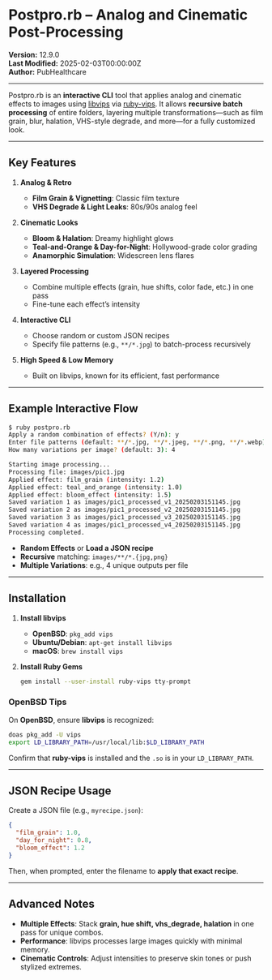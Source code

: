 # Postpro.rb – Analog and Cinematic Post-Processing

**Version:** 12.9.0  
**Last Modified:** 2025-02-03T00:00:00Z  
**Author:** PubHealthcare  

---

Postpro.rb is an **interactive CLI** tool that applies analog and cinematic effects to images using [libvips](https://libvips.github.io/libvips/) via [ruby-vips](https://github.com/libvips/ruby-vips). It allows **recursive batch processing** of entire folders, layering multiple transformations—such as film grain, blur, halation, VHS-style degrade, and more—for a fully customized look.

---

## Key Features

1. **Analog & Retro**  
   - **Film Grain & Vignetting**: Classic film texture  
   - **VHS Degrade & Light Leaks**: 80s/90s analog feel  

2. **Cinematic Looks**  
   - **Bloom & Halation**: Dreamy highlight glows  
   - **Teal-and-Orange & Day-for-Night**: Hollywood-grade color grading  
   - **Anamorphic Simulation**: Widescreen lens flares  

3. **Layered Processing**  
   - Combine multiple effects (grain, hue shifts, color fade, etc.) in one pass  
   - Fine-tune each effect’s intensity  

4. **Interactive CLI**  
   - Choose random or custom JSON recipes  
   - Specify file patterns (e.g., `**/*.jpg`) to batch-process recursively  

5. **High Speed & Low Memory**  
   - Built on libvips, known for its efficient, fast performance  

---

## Example Interactive Flow

```bash
$ ruby postpro.rb
Apply a random combination of effects? (Y/n): y
Enter file patterns (default: **/*.jpg, **/*.jpeg, **/*.png, **/*.webp): images/**/*.jpg
How many variations per image? (default: 3): 4

Starting image processing...
Processing file: images/pic1.jpg
Applied effect: film_grain (intensity: 1.2)
Applied effect: teal_and_orange (intensity: 1.0)
Applied effect: bloom_effect (intensity: 1.5)
Saved variation 1 as images/pic1_processed_v1_20250203151145.jpg
Saved variation 2 as images/pic1_processed_v2_20250203151145.jpg
Saved variation 3 as images/pic1_processed_v3_20250203151145.jpg
Saved variation 4 as images/pic1_processed_v4_20250203151145.jpg
Processing completed.
```

- **Random Effects** or **Load a JSON recipe**  
- **Recursive** matching: `images/**/*.{jpg,png}`  
- **Multiple Variations**: e.g., 4 unique outputs per file  

---

## Installation

1. **Install libvips**  
   - **OpenBSD**: `pkg_add vips`  
   - **Ubuntu/Debian**: `apt-get install libvips`  
   - **macOS**: `brew install vips`

2. **Install Ruby Gems**  
   ```bash
   gem install --user-install ruby-vips tty-prompt
   ```

### OpenBSD Tips

On **OpenBSD**, ensure **libvips** is recognized:
```sh
doas pkg_add -U vips
export LD_LIBRARY_PATH=/usr/local/lib:$LD_LIBRARY_PATH
```
Confirm that **ruby-vips** is installed and the `.so` is in your `LD_LIBRARY_PATH`.

---

## JSON Recipe Usage

Create a JSON file (e.g., `myrecipe.json`):

```json
{
  "film_grain": 1.0,
  "day_for_night": 0.8,
  "bloom_effect": 1.2
}
```

Then, when prompted, enter the filename to **apply that exact recipe**.

---

## Advanced Notes

- **Multiple Effects**: Stack **grain, hue shift, vhs_degrade, halation** in one pass for unique combos.  
- **Performance**: libvips processes large images quickly with minimal memory.  
- **Cinematic Controls**: Adjust intensities to preserve skin tones or push stylized extremes.

